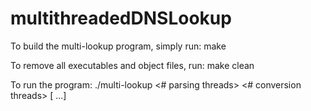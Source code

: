 # multithreadedDNSLookup

To build the multi-lookup program, simply run:
	make

To remove all executables and object files, run:
	make clean

To run the program:
	./multi-lookup <# parsing threads> <# conversion threads>
               <parsing log> <converter log> [ <datafile> ...]
